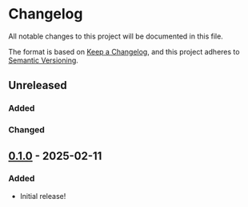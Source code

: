 # Changelog

All notable changes to this project will be documented in this file.

The format is based on [Keep a Changelog](https://keepachangelog.com/en/1.0.0/),
and this project adheres to [Semantic Versioning](https://semver.org/spec/v2.0.0.html).

## Unreleased

### Added

### Changed

## [0.1.0] - 2025-02-11

### Added

- Initial release!

[0.1.0]: https://crates.io/crates/dn-cli/0.1.0
